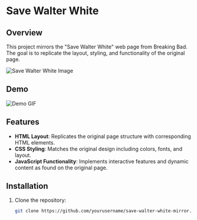 # Save Walter White

## Overview

This project mirrors the "Save Walter White" web page from Breaking Bad. The goal is to replicate the layout, styling, and functionality of the original page.

![Save Walter White Image](https://studyingbreakingbadcourse.wordpress.com/wp-content/uploads/2015/05/ep-212-19m17s-savewalterwhite-com.png)

## Demo

![Demo GIF](https://s1.gifyu.com/images/S1I05.md.gif)

## Features

- **HTML Layout**: Replicates the original page structure with corresponding HTML elements.
- **CSS Styling**: Matches the original design including colors, fonts, and layout.
- **JavaScript Functionality**: Implements interactive features and dynamic content as found on the original page.

## Installation

1. Clone the repository:
   ```bash
   git clone https://github.com/yourusername/save-walter-white-mirror.git
